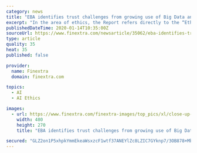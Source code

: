 ```yaml
---
category: news
title: "EBA identifies trust challenges from growing use of Big Data and AI in finance"
excerpt: "In the area of ethics, the Report refers directly to the “Ethics guidelines for trustworthy AI” developed by the EU High-Level Expert Group on AI set by the European Commission. This content has been selected, created and edited by the Finextra editorial team based upon its relevance and interest to our community."
publishedDateTime: 2020-01-14T10:35:00Z
sourceUrl: https://www.finextra.com/newsarticle/35062/eba-identifies-trust-challenges-from-growing-use-of-big-data-and-ai-in-finance
type: article
quality: 35
heat: 35
published: false

provider:
  name: Finextra
  domain: finextra.com

topics:
  - AI
  - AI Ethics

images:
  - url: https://www.finextra.com/finextra-images/top_pics/xl/close-up-cogs-gears-149387.jpg
    width: 480
    height: 270
    title: "EBA identifies trust challenges from growing use of Big Data and AI in finance"

secured: "GLZ2on1P5xhpkYmmEkeaWsxzcF1wtf37ANEYlZc8LZIC7GYknp7/3OB878+Mbvwd2IDcS+3vE/aoF0IvlIk+x4zEE5NX3niNtq03ZMiAmowGN39dR9TBKUmO0axCeZLPpLfKwykMIr1lFMdrph3UqDEnfVD5axWRYapdVACSs/koyV5+f6Vce5ZCuFzpl3ODF8LQWhDE/S55oqf1WxmK2rdGpQs6oi6Il2nO02A3EH1cl9i6mvjUBwkncZ/h0uY/F2NWE2F+TesB1MMbHDPU+vjCo5Xnd+U77U26+aVa/f3JWE8mDDgbzks5a6b99ErdOa0W2vflJ9qipSOD3n+OmvILFRxd1cu8jCbsLkI/7RJqdmODs4G8GPnHnt8ySahwyKXKliDpgZ5A+RcjemZlnm926E5gTj2OlKhalMPWugeJhE7uN9Diisa2eg+JOEl2JUux/SWOJkTp2HtiNpbRWQ==;5BYh3i6vqPXY1qZXEWnL1A=="
---
```


